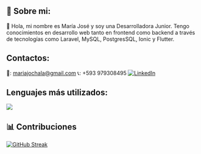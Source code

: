 ## 👋 Sobre mi: 
👋 Hola, mi nombre es María José y soy una Desarrolladora Junior.
Tengo conocimientos en desarrollo web tanto en frontend como backend a través de tecnologías como Laravel, MySQL, PostgresSQL, Ionic y Flutter.

## Contactos:

📩: mariajochala@gmail.com
📞: +593 979308495
[![LinkedIn](https://img.shields.io/badge/LinkedIn-%230077B5.svg?logo=linkedin&logoColor=white)](https://www.linkedin.com/in/mar%C3%ADa-jos%C3%A9-chal%C3%A1/) 


## Lenguajes más utilizados:

![](https://github-readme-stats.vercel.app/api/top-langs/?username=Maria-Jose-11&theme=blue-green&hide_border=false&include_all_commits=false&count_private=false&layout=compact)

## 📊 Contribuciones

[![GitHub Streak](https://github-readme-streak-stats.herokuapp.com?user=Maria-Jose-11&theme=dracula)](https://git.io/streak-stats)<br/>


<!---
Maria-Jose-11/Maria-Jose-11 is a ✨ special ✨ repository because its `README.md` (this file) appears on your GitHub profile.
You can click the Preview link to take a look at your changes.
--->
